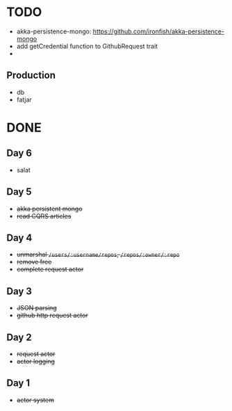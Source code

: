 
# TODO

- akka-persistence-mongo: https://github.com/ironfish/akka-persistence-mongo
- add getCredential function to GithubRequest trait 
-

## Production 

- db
- fatjar


# DONE

## Day 6

- salat

## Day 5

- ~~akka persistent mongo~~
- ~~read CQRS articles~~

## Day 4

- ~~unmarshal `/users/:username/repos`, `/repos/:owner/:repo`~~
- ~~remove free~~  
- ~~complete request actor~~

## Day 3

- ~~JSON parsing~~
- ~~github http request actor~~ 

## Day 2

- ~~request actor~~
- ~~actor logging~~

## Day 1

- ~~actor system~~


